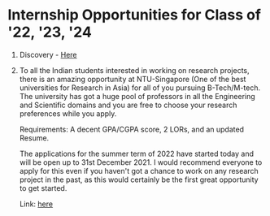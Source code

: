 # Internship Opportunities for Class of '22, '23, '24


1. Discovery - <a href="https://jobs.discovery.com/jobs/30062?lang=en-us">Here</a>
2. To all the Indian students interested in working on research projects, there is an amazing opportunity at NTU-Singapore (One of the best universities      for Research in Asia) for all of you pursuing B-Tech/M-tech. The university has got a huge pool of professors in all the Engineering and Scientific        domains and you are free to choose your research preferences while you apply.

   Requirements: A decent GPA/CGPA score, 2 LORs, and an updated Resume.

   The applications for the summer term of 2022 have started today and will be open up to 31st December 2021. I would recommend everyone to apply for this    even if you haven't got a chance to work on any research project in the past, as this would certainly be the first great opportunity to get started.

   Link: <a href="https://www.ntu.edu.sg/education/student-exchanges/india-connect@ntu">here</a>
